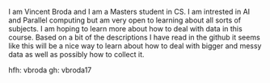 I am Vincent Broda and I am a Masters student in CS. I am intrested in AI and Parallel computing but am very open to learning about all sorts of subjects. I am hoping to learn more about how to deal with data in this course. Based on a bit of the descriptions I have read in the github it seems like this will be a nice way to learn about how to deal with bigger and messy data as well as possibly how to collect it.

hfh: vbroda
gh: vbroda17

